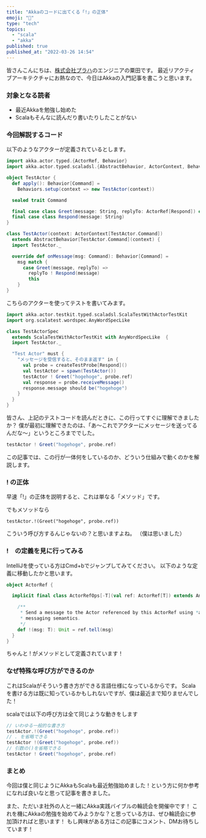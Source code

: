 ```yaml
---
title: "Akkaのコードに出てくる「!」の正体"
emoji: "👹"
type: "tech"
topics:
  - "scala"
  - "akka"
published: true
published_at: "2022-03-26 14:54"
---
```


皆さんこんにちは、[株式会社プラハ](https://www.praha-inc.com/)のエンジニアの粟田です。
最近リアクティブアーキテクチャにお熱なので、今日はAkkaの入門記事を書こうと思います。

### 対象となる読者

- 最近Akkaを勉強し始めた
- Scalaもそんなに読んだり書いたりしたことがない

### 今回解説するコード

以下のようなアクターが定義されているとします。

```scala
import akka.actor.typed.{ActorRef, Behavior}
import akka.actor.typed.scaladsl.{AbstractBehavior, ActorContext, Behaviors}

object TestActor {
  def apply(): Behavior[Command] =
    Behaviors.setup(context => new TestActor(context))

  sealed trait Command

  final case class Greet(message: String, replyTo: ActorRef[Respond]) extends Command
  final case class Respond(message: String)
}

class TestActor(context: ActorContext[TestActor.Command])
  extends AbstractBehavior[TestActor.Command](context) {
  import TestActor._

  override def onMessage(msg: Command): Behavior[Command] =
    msg match {
      case Greet(message, replyTo) =>
        replyTo ! Respond(message)
        this
    }
}
```

こちらのアクターを使ってテストを書いてみます。

```scala
import akka.actor.testkit.typed.scaladsl.ScalaTestWithActorTestKit
import org.scalatest.wordspec.AnyWordSpecLike

class TestActorSpec
  extends ScalaTestWithActorTestKit with AnyWordSpecLike  {
  import TestActor._

  "Test Actor" must {
    "メッセージを受信すると、そのまま返す" in {
      val probe = createTestProbe[Respond]()
      val testActor = spawn(TestActor())
      testActor ! Greet("hogehoge", probe.ref)
      val response = probe.receiveMessage()
      response.message should be("hogehoge")
    }
  }
}
```

皆さん、上記のテストコードを読んだときに、この行ってすぐに理解できましたか？
僕が最初に理解できたのは、「あ〜これでアクターにメッセージを送ってるんだな〜」というところまででした。

```scala
testActor ! Greet("hogehoge", probe.ref)
```

この記事では、この行が一体何をしているのか、どういう仕組みで動くのかを解説します。

### ! の正体

早速「!」の正体を説明すると、これは単なる「メソッド」です。

でもメソッドなら
```
testActor.!(Greet("hogehoge", probe.ref))
```
こういう呼び方するんじゃないの？と思いますよね。
（僕は思いました）

### !　の定義を見に行ってみる

IntelliJを使っている方はCmd+bでジャンプしてみてください。
以下のような定義に移動したかと思います。

```scala
object ActorRef {

  implicit final class ActorRefOps[-T](val ref: ActorRef[T]) extends AnyVal {

    /**
     * Send a message to the Actor referenced by this ActorRef using *at-most-once*
     * messaging semantics.
     */
    def !(msg: T): Unit = ref.tell(msg)
  }
}
```

ちゃんと ! がメソッドとして定義されています！

### なぜ特殊な呼び方ができるのか

これはScalaがそういう書き方ができる言語仕様になっているからです。
Scalaを書ける方は既に知っているかもしれないですが、僕は最近まで知りませんでした！

scalaでは以下の呼び方は全て同じような動きをします
```scala
// いわゆる一般的な書き方
testActor.!(Greet("hogehoge", probe.ref))
// . を省略できる
testActor !(Greet("hogehoge", probe.ref))
// 引数の()を省略できる
testActor ! Greet("hogehoge", probe.ref)
```

### まとめ

今回は僕と同じようにAkkaもScalaも最近勉強始めました！という方に何か参考になれば良いなと思って記事を書きました。

また、ただいま社外の人と一緒にAkka実践バイブルの輪読会を開催中です！
これを機にAkkaの勉強を始めてみようかな？と思っている方は、ぜひ輪読会に参加頂ければと思います！
もし興味がある方はこの記事にコメント、DMお待ちしています！
